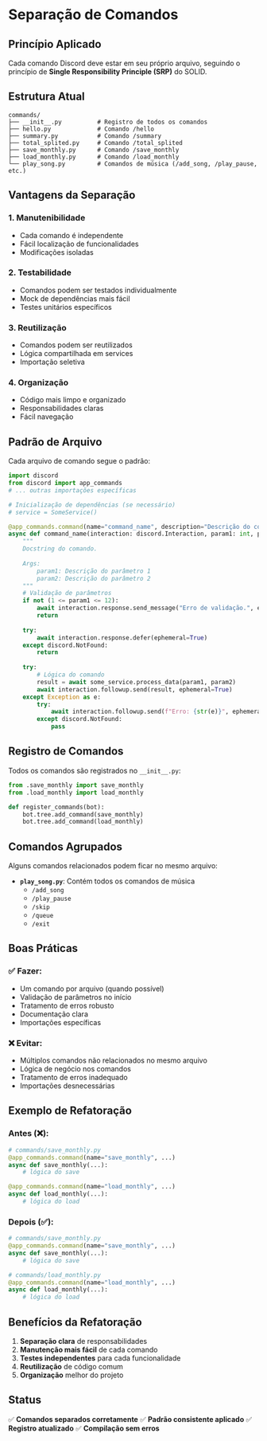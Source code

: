 # Separação de Comandos

## Princípio Aplicado

Cada comando Discord deve estar em seu próprio arquivo, seguindo o princípio de **Single Responsibility Principle (SRP)** do SOLID.

## Estrutura Atual

```
commands/
├── __init__.py          # Registro de todos os comandos
├── hello.py             # Comando /hello
├── summary.py           # Comando /summary
├── total_splited.py     # Comando /total_splited
├── save_monthly.py      # Comando /save_monthly
├── load_monthly.py      # Comando /load_monthly
└── play_song.py         # Comandos de música (/add_song, /play_pause, etc.)
```

## Vantagens da Separação

### 1. **Manutenibilidade**
- Cada comando é independente
- Fácil localização de funcionalidades
- Modificações isoladas

### 2. **Testabilidade**
- Comandos podem ser testados individualmente
- Mock de dependências mais fácil
- Testes unitários específicos

### 3. **Reutilização**
- Comandos podem ser reutilizados
- Lógica compartilhada em services
- Importação seletiva

### 4. **Organização**
- Código mais limpo e organizado
- Responsabilidades claras
- Fácil navegação

## Padrão de Arquivo

Cada arquivo de comando segue o padrão:

```python
import discord
from discord import app_commands
# ... outras importações específicas

# Inicialização de dependências (se necessário)
# service = SomeService()

@app_commands.command(name="command_name", description="Descrição do comando.")
async def command_name(interaction: discord.Interaction, param1: int, param2: str):
    """
    Docstring do comando.
    
    Args:
        param1: Descrição do parâmetro 1
        param2: Descrição do parâmetro 2
    """
    # Validação de parâmetros
    if not (1 <= param1 <= 12):
        await interaction.response.send_message("Erro de validação.", ephemeral=True)
        return
    
    try:
        await interaction.response.defer(ephemeral=True)
    except discord.NotFound:
        return
    
    try:
        # Lógica do comando
        result = await some_service.process_data(param1, param2)
        await interaction.followup.send(result, ephemeral=True)
    except Exception as e:
        try:
            await interaction.followup.send(f"Erro: {str(e)}", ephemeral=True)
        except discord.NotFound:
            pass
```

## Registro de Comandos

Todos os comandos são registrados no `__init__.py`:

```python
from .save_monthly import save_monthly
from .load_monthly import load_monthly

def register_commands(bot):
    bot.tree.add_command(save_monthly)
    bot.tree.add_command(load_monthly)
```

## Comandos Agrupados

Alguns comandos relacionados podem ficar no mesmo arquivo:

- **`play_song.py`**: Contém todos os comandos de música
  - `/add_song`
  - `/play_pause`
  - `/skip`
  - `/queue`
  - `/exit`

## Boas Práticas

### ✅ **Fazer:**
- Um comando por arquivo (quando possível)
- Validação de parâmetros no início
- Tratamento de erros robusto
- Documentação clara
- Importações específicas

### ❌ **Evitar:**
- Múltiplos comandos não relacionados no mesmo arquivo
- Lógica de negócio nos comandos
- Tratamento de erros inadequado
- Importações desnecessárias

## Exemplo de Refatoração

### Antes (❌):
```python
# commands/save_monthly.py
@app_commands.command(name="save_monthly", ...)
async def save_monthly(...):
    # lógica do save

@app_commands.command(name="load_monthly", ...)
async def load_monthly(...):
    # lógica do load
```

### Depois (✅):
```python
# commands/save_monthly.py
@app_commands.command(name="save_monthly", ...)
async def save_monthly(...):
    # lógica do save

# commands/load_monthly.py
@app_commands.command(name="load_monthly", ...)
async def load_monthly(...):
    # lógica do load
```

## Benefícios da Refatoração

1. **Separação clara** de responsabilidades
2. **Manutenção mais fácil** de cada comando
3. **Testes independentes** para cada funcionalidade
4. **Reutilização** de código comum
5. **Organização** melhor do projeto

## Status

✅ **Comandos separados corretamente**
✅ **Padrão consistente aplicado**
✅ **Registro atualizado**
✅ **Compilação sem erros**
